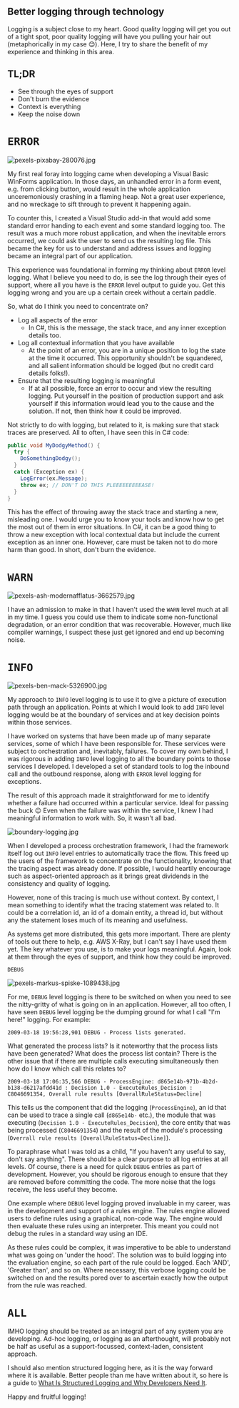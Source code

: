 ## Better logging through technology

Logging is a subject close to my heart. Good quality logging will get you out of a tight spot, poor quality logging will have you pulling your hair out (metaphorically in my case 😊). Here, I try to share the benefit of my experience and thinking in this area. 

## TL;DR

- See through the eyes of support
- Don't burn the evidence
- Context is everything
- Keep the noise down

# `ERROR`

![pexels-pixabay-280076.jpg](https://cdn.hashnode.com/res/hashnode/image/upload/v1629225488724/CEfW_X3E6.jpeg)

My first real foray into logging came when developing a Visual Basic WinForms application. In those days, an unhandled error in a form event, e.g. from clicking button, would result in the whole application unceremoniously crashing in a flaming heap. Not a great user experience, and no wreckage to sift through to prevent it happening again. 

To counter this, I created a Visual Studio add-in that would add some standard error handing to each event and some standard logging too. The result was a much more robust application, and when the inevitable errors occurred, we could ask the user to send us the resulting log file. This became the key for us to understand and address issues and logging became an integral part of our application.

This experience was foundational in forming my thinking about `ERROR` level logging. What I believe you need to do, is see the log through their eyes of support, where all you have is the `ERROR` level output to guide you. Get this logging wrong and you are up a certain creek without a certain paddle.

So, what do I think you need to concentrate on?

* Log all aspects of the error
    * In C#, this is the message, the stack trace, and any inner exception details too.
* Log all contextual information that you have available
    * At the point of an error, you are in a unique position to log the state at the time it occurred. This opportunity shouldn't be squandered, and all salient information should be logged (but no credit card details folks!).
* Ensure that the resulting logging is meaningful
    * If at all possible, force an error to occur and view the resulting logging. Put yourself in the position of production support and ask yourself if this information would lead you to the cause and the solution. If not, then think how it could be improved.

Not strictly to do with logging, but related to it, is making sure that stack traces are preserved. All to often, I have seen this in C# code:

```C#
public void MyDodgyMethod() {
  try {
    DoSomethingDodgy();
  }
  catch (Exception ex) {
    LogError(ex.Message);
    throw ex; // DON'T DO THIS PLEEEEEEEEEASE!
  }
}
```

This has the effect of throwing away the stack trace and starting a new, misleading one. I would urge you to know your tools and know how to get the most out of them in error situations. In C#, it can be a good thing to throw a new exception with local contextual data but include the current exception as an inner one. However, care must be taken not to do more harm than good. In short, don't burn the evidence.

# `WARN`

![pexels-ash-modernafflatus-3662579.jpg](https://cdn.hashnode.com/res/hashnode/image/upload/v1629225251091/MFioG5fQ_x.jpeg)

I have an admission to make in that I haven't used the `WARN` level much at all in my time. I guess you could use them to indicate some non-functional degradation, or an error condition that was recoverable. However, much like compiler warnings, I suspect these just get ignored and end up becoming noise.

# `INFO`

![pexels-ben-mack-5326900.jpg](https://cdn.hashnode.com/res/hashnode/image/upload/v1629225278072/o0riYnjIj.jpeg)

My approach to `INFO` level logging is to use it to give a picture of execution path through an application. Points at which I would look to add `INFO` level logging would be at the boundary of services and at key decision points within those services.

I have worked on systems that have been made up of many separate services, some of which I have been responsible for. These services were subject to orchestration and, inevitably, failures. To cover my own behind, I was rigorous in adding `INFO` level logging to all the boundary points to those services I developed. I developed a set of standard tools to log the inbound call and the outbound response, along with `ERROR` level logging for exceptions. 

The result of this approach made it straightforward for me to identify whether a failure had occurred within a particular service. Ideal for passing the buck 😉 Even when the failure was within the service, I knew I had meaningful information to work with. So, it wasn't all bad.

![boundary-logging.jpg](https://cdn.hashnode.com/res/hashnode/image/upload/v1629224228847/mlzpyrXy0.jpeg)

When I developed a process orchestration framework, I had the framework itself log out `INFO` level entries to automatically trace the flow. This freed up the users of the framework to concentrate on the functionality, knowing that the tracing aspect was already done. If possible, I would heartily encourage such as aspect-oriented approach as it brings great dividends in the consistency and quality of logging.

However, none of this tracing is much use without context. By context, I mean something to identify what the tracing statement was related to. It could be a correlation id, an id of a domain entity, a thread id, but without any the statement loses much of its meaning and usefulness.

As systems get more distributed, this gets more important. There are plenty of tools out there to help, e.g. AWS X-Ray, but I can't say I have used them yet. The key whatever you use, is to make your logs meaningful. Again, look at them through the eyes of support, and think how they could be improved.

`DEBUG`

![pexels-markus-spiske-1089438.jpg](https://cdn.hashnode.com/res/hashnode/image/upload/v1629225262769/DPwc9Ikoq.jpeg)

For me, `DEBUG` level logging is there to be switched on when you need to see the nitty-gritty of what is going on in an application. However, all too often, I have seen `DEBUG` level logging be the dumping ground for what I call "I'm here!" logging. For example:

`2009-03-18 19:56:28,901 DEBUG - Process lists generated.`

What generated the process lists? Is it noteworthy that the process lists have been generated? What does the process list contain? There is the other issue that if there are multiple calls executing simultaneously then how do I know which call this relates to?

`2009-03-18 17:06:35,566 DEBUG - ProcessEngine: d865e14b-971b-4b2d-b138-d6217afdd41d : Decision 1.0 - ExecuteRules_Decision : C8046691354, Overall rule results [OverallRuleStatus=Decline]`

This tells us the component that did the logging (`ProcessEngine`), an id that can be used to trace a single call (`d865e14b-` etc.), the module that was executing (`Decision 1.0 - ExecuteRules_Decision`), the core entity that was being processed (`C8046691354`) and the result of the module's processing (`Overrall rule results [OverallRuleStatus=Decline]`).

To paraphrase what I was told as a child, "If you haven't any useful to say, don't say anything". There should be a clear purpose to all log entries at all levels. Of course, there is a need for quick `DEBUG` entries as part of development. However, you should be rigorous enough to ensure that they are removed before committing the code. The more noise that the logs receive, the less useful they become.

One example where `DEBUG` level logging proved invaluable in my career, was in the development and support of a rules engine. The rules engine allowed users to define rules using a graphical, non-code way. The engine would then evaluate these rules using an interpreter. This meant you could not debug the rules in a standard way using an IDE. 

As these rules could be complex, it was imperative to be able to understand what was going on 'under the hood'. The solution was to build logging into the evaluation engine, so each part of the rule could be logged. Each 'AND', 'Greater than', and so on. Where necessary, this verbose logging could be switched on and the results pored over to ascertain exactly how the output from the rule was reached.

# `ALL`

IMHO logging should be treated as an integral part of any system you are developing. Ad-hoc logging, or logging as an afterthought, will probably not be half as useful as a support-focussed, context-laden, consistent approach.

I should also mention structured logging here, as it is the way forward where it is available. Better people than me have written about it, so here is a guide to [What Is Structured Logging and Why Developers Need It](https://stackify.com/what-is-structured-logging-and-why-developers-need-it/).

Happy and fruitful logging!